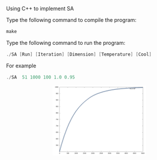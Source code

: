Using C++ to implement SA


Type the following command to compile the program:
```cpp
make
```
Type the following command to run the program:
```cpp
./SA [Run] [Iteration] [Dimension] [Temperature] [Cool]
```

For example
```cpp
./SA  51 1000 100 1.0 0.95

```

<div align="center">
<img src="https://github.com/james093131/Simulation-Annealing/blob/master/Convergence.png" alt="Convergence" width="50%"/>
</div>